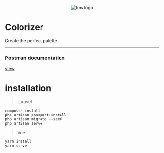 <div align="center">
  <img src="https://files.catbox.moe/2wx6ve.jpg" alt="tms logo">
</div>

# Colorizer
Create the perfect palette

<hr/>

### Postman documentation  
[view](https://documenter.getpostman.com/view/12599375/2s93CKQErt/)

# installation

> Laravel
```
composer install
php artisan passport:install
php artisan migrate --seed
php artisan serve
```

> Vue
```
yarn install
yarn serve
```


